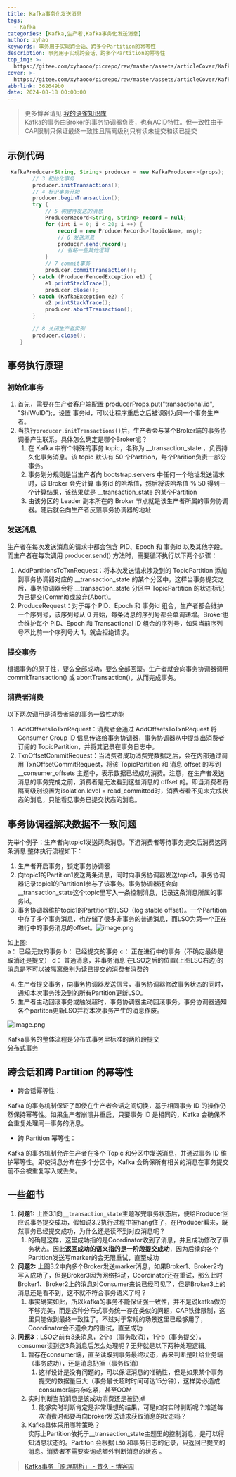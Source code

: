 ```yaml
---
title: Kafka事务化发送消息
tags:
  - Kafka
categories: [Kafka,生产者,Kafka事务化发送消息]
author: xyhao
keywords: 事务用于实现跨会话、跨多个Partition的幂等性
description: 事务用于实现跨会话、跨多个Partition的幂等性
top_img: >-
  https://gitee.com/xyhaooo/picrepo/raw/master/assets/articleCover/Kafka.png
cover: >-
  https://gitee.com/xyhaooo/picrepo/raw/master/assets/articleCover/Kafka.png
abbrlink: 362649b0
date: 2024-08-18 00:00:00
---
```



> 更多博客请见 [我的语雀知识库](https://www.yuque.com/u41117719/xd1qgc)  
> Kafka的事务由Broker的事务协调器负责，也有ACID特性。但一致性由于CAP限制只保证最终一致性且隔离级别只有读未提交和读已提交


## 示例代码
```java
 KafkaProducer<String, String> producer = new KafkaProducer<>(props);
        // 3 初始化事务
        producer.initTransactions();
        // 4 标识事务开始
        producer.beginTransaction();
        try {
            // 5 构建待发送的消息
            ProducerRecord<String, String> record = null;
            for (int i = 0; i < 20; i ++) {
                record = new ProducerRecord<>(topicName, msg);
                // 6 发送消息
                producer.send(record);
                // 省略一些其他逻辑
            }
            // 7 commit事务
            producer.commitTransaction();
        } catch (ProducerFencedException e1) {
            e1.printStackTrace();
            producer.close();
        } catch (KafkaException e2) {
            e2.printStackTrace();
            producer.abortTransaction();
        }

        // 8 关闭生产者实例
        producer.close();
    }
```

## 事务执行原理
### 初始化事务

1. 首先，需要在生产者客户端配置 producerProps.put("transactional.id", "ShiWuID");，设置 事务id，可以让程序重启之后被识别为同一个事务生产者。
2. 当执行`producer.initTransactions()`后，生产者会与某个Broker端的事务协调器产生联系。具体怎么确定是哪个Broker呢？
   1. 在 Kafka 中有个特殊的事务 topic，名称为 __transaction_state ，负责持久化事务消息。该 topic 默认有 50 个Partition，每个Parition负责一部分事务。
   2. 事务划分规则是当生产者向 bootstrap.servers 中任何一个地址发送请求时，该 Broker 会先计算 事务id 的哈希值，然后将该哈希值 % 50 得到一个计算结果，该结果就是 __transaction_state 的某个Partition
   3. 由该分区的 Leader 副本所在的 Broker 节点就是该生产者所属的事务协调器。随后就会向生产者反馈事务协调器的地址

### 发送消息
生产者在每次发送消息的请求中都会包含 PID、Epoch 和 事务id 以及其他字段。而生产者在每次调用 producer.send() 方法时，需要循环执行以下两个步骤：

1. AddPartitionsToTxnRequest：将本次发送请求涉及到的 TopicPartition 添加到事务协调器对应的 __transaction_state 的某个分区中，这样当事务提交之后，事务协调器会将 __transaction_state 分区中 TopicPartition 的状态标记为已提交(Commit)或放弃(Abort)。
2. ProduceRequest：对于每个 PID、Epoch 和 事务id 组合，生产者都会维护一个序列号，该序列号从 0 开始，每条消息的序列号都会单调递增。Broker也会维护每个 PID、Epoch 和 Transactional ID 组合的序列号，如果当前序列号不比前一个序列号大 1，就会拒绝请求。

### 提交事务
根据事务的原子性，要么全部成功，要么全部回滚。生产者就会向事务协调器调用 commitTransaction() 或 abortTransaction()，从而完成事务。

### 消费者消费
以下两次调用是消费者端的事务一致性功能

1. AddOffsetsToTxnRequest：消费者会通过 AddOffsetsToTxnRequest 将 Consumer Group ID 信息传递给事务协调器，事务协调器从中提炼出消费者订阅的 TopicPartition，并将其记录在事务日志中。
2. TxnOffsetCommitRequest：当消费者成功消费完数据之后，会在内部通过调用 TxnOffsetCommitRequest，将该 TopicPartition 和 消息 offset 的写到 __consumer_offsets 主题中，表示数据已经成功消费。注意，在生产者发送消息的事务完成之前，消费者是无法看到这些消息的 offset 的。即当消费者将隔离级别设置为isolation.level = read_committed时，消费者看不见未完成状态的消息，只能看见事务已提交状态的消息。

## 事务协调器解决数据不一致问题
先举个例子：生产者向topic1发送两条消息。下游消费者等待事务提交后消费这两条消息
整体执行流程如下：

1. 生产者开启事务，锁定事务协调器
2. 向topic1的Partition1发送两条消息，同时向事务协调器发送topic1，事务协调器记录topic1的Partition1参与了该事务。事务协调器还会向__transaction_state这个topic里写入一条控制消息，记录这条消息所属的事务id。
3. 事务协调器维护topic1的Partition1的LSO（log stable offset）。一个Partition中存了多个事务消息，也存储了很多非事务的普通消息，而LSO为第一个正在进行中的事务消息的offset。![image.png](https://gitee.com/xyhaooo/picrepo/raw/master/assets/articleSource/2024-08-18-Kafka/img_1.png)

如上图:  
a： 已经无效的事务
b： 已经提交的事务
c： 正在进行中的事务（不确定最终是取消还是提交）
d： 普通消息，非事务消息
在LSO之后的位置(上图LSO右边)的消息是不可以被隔离级别为读已提交的消费者消费的

4. 生产者提交事务，向事务协调器发送信号，事务协调器修改事务状态的同时，通知本次事务涉及到的所有Partition更新LSO。
5. 生产者主动回滚事务或触发超时，事务协调器主动回滚事务。事务协调器通知各个partiton更新LSO并将本次事务产生的消息作废。

![image.png](https://gitee.com/xyhaooo/picrepo/raw/master/assets/articleSource/2024-08-18-Kafka/img.png)

Kafka事务的整体流程是分布式事务里标准的两阶段提交  
[分布式事务](https://www.yuque.com/u41117719/xd1qgc/rs1c36guisudkgm8)

## 跨会话和跨 Partition 的幂等性
- 跨会话幂等性：

Kafka 的事务机制保证了即使在生产者会话之间切换，基于相同事务 ID 的操作仍然保持幂等性。如果生产者崩溃并重启，只要事务 ID 是相同的，Kafka 会确保不会重复处理同一事务的消息。
- 跨 Partition 幂等性：

Kafka 的事务机制允许生产者在多个 Topic 和分区中发送消息，并通过事务 ID 维护幂等性。即使消息分布在多个分区中，Kafka 会确保所有相关的消息在事务提交前不会被重复写入或丢失。

## 一些细节

1. **问题1:** 上图3.1向`__transaction_state`主题写完事务状态后，便给Producer回应说事务提交成功，假如说3.2执行过程中被hang住了，在Producer看来，既然事务已经提交成功，为什么还是读不到对应消息呢？
   1. 的确是这样，这里成功指的是Coordinator收到了消息，并且成功修改了事务状态。因此**返回成功的语义指的是一阶段提交成功**，因为后续向各个Partition发送写marker的会无限重试，直至成功
2. **问题2:** 上图3.2中向多个Broker发送marker消息，如果Broker1、Broker2均写入成功了，但是Broker3因为网络抖动，Coordinator还在重试，那么此时Broker1、Broker2上的消息对Consumer来说已经可见了，但是Broker3上的消息还是看不到，这不就不符合事务语义了吗？
   1. 事实确实如此，所以kafka的事务不能保证强一致性，并不是说kafka做的不够完美，而是这种分布式事务统一存在类似的问题，CAP铁律限制，这里只能做到最终一致性了。不过对于常规的场景这里已经够用了，Coordinator会不遗余力的重试，直至成功
3. **问题3**：LSO之前有3条消息，2个a（事务取消），1个b（事务提交），consumer读到这3条消息后怎么处理呢？无非就是以下两种处理逻辑。
   1. 暂存在consumer端，直至读取到事务最终状态，再来判断是吐给业务端（事务成功），还是消息扔掉（事务取消）
      1. 这样设计是没有问题的，可以保证消息的准确性，但是如果某个事务提交的数据量巨大（事务最长超时时间可达15分钟），这样势必造成consumer端内存吃紧，甚至OOM
   2. 实时判断当前消息是该成功消费还是被扔掉
      1. 能够实时判断肯定是非常理想的结果，可是如何实时判断呢？难道每次消费时都要再向broker发送请求获取消息的状态吗？
   3. Kafka具体采用哪种策略？<br>实际上Partition依托于__transaction_state主题里的控制消息，是可以得知消息状态的。Partiton 会根据 `LSO` 和事务日志的记录，只返回已提交的消息。消费者不需要查询或额外判断消息的状态 。



> [Kafka事务「原理剖析」 - 昔久 - 博客园](https://www.cnblogs.com/xijiu/p/16917741.html)
















